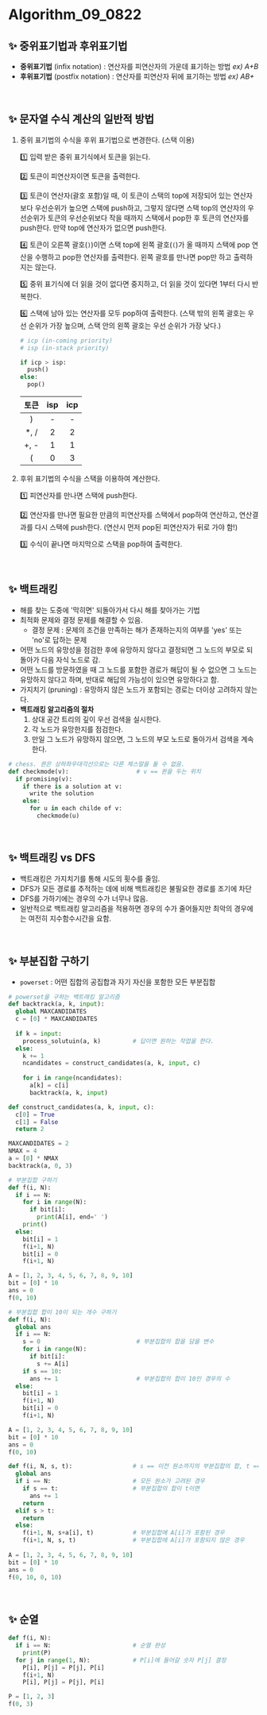 # Algorithm_09_0822

## ✨ 중위표기법과 후위표기법

- **중위표기법** (infix notation) : 연산자를 피연산자의 가운데 표기하는 방법  *ex) A+B*
- **후위표기법** (postfix notation) : 연산자를 피연산자 뒤에 표기하는 방법  *ex) AB+*

<br/>

## ✨ 문자열 수식 계산의 일반적 방법

1. 중위 표기법의 수식을 후위 표기법으로 변경한다. (스택 이용)

    1️⃣ 입력 받은 중위 표기식에서 토큰을 읽는다.

    2️⃣ 토큰이 피연산자이면 토큰을 출력한다.

    3️⃣ 토큰이 연산자(괄호 포함)일 때, 이 토큰이 스택의 top에 저장되어 있는 연산자보다 우선순위가 높으면 스택에 push하고, 그렇지 않다면 스택 top의 연산자의 우선순위가 토큰의 우선순위보다 작을 때까지 스택에서 pop한 후 토큰의 연산자를 push한다. 만약 top에 연산자가 없으면 push한다.

    4️⃣ 토큰이 오른쪽 괄호(`)`)이면 스택 top에 왼쪽 괄호(`(`)가 올 때까지 스택에 pop 연산을 수행하고 pop한 연산자를 출력한다. 왼쪽 괄호를 만나면 pop만 하고 출력하지는 않는다.

    5️⃣ 중위 표기식에 더 읽을 것이 없다면 중지하고, 더 읽을 것이 있다면 1부터 다시 반복한다.

    6️⃣ 스택에 남아 있는 연산자를 모두 pop하여 출력한다.
          (스택 밖의 왼쪽 괄호는 우선 순위가 가장 높으며, 스택 안의 왼쪽 괄호는 우선 순위가 가장 낮다.)

    ```python
    # icp (in-coming priority)
    # isp (in-stack priority)
    
    if icp > isp:
      push()
    else:
      pop()
    ```

    | 토큰 | isp  | icp  |
    | :--: | :--: | :--: |
    |  )   |  -   |  -   |
    | *, / |  2   |  2   |
    | +, - |  1   |  1   |
    |  (   |  0   |  3   |

2. 후위 표기법의 수식을 스택을 이용하여 계산한다.

    1️⃣ 피연산자를 만나면 스택에 push한다.

    2️⃣ 연산자를 만나면 필요한 만큼의 피연산자를 스택에서 pop하여 연산하고, 연산결과를 다시 스택에 push한다.
          (연산시 먼저 pop된 피연산자가 뒤로 가야 함!)

    3️⃣ 수식이 끝나면 마지막으로 스택을 pop하여 출력한다.

<br/>

## ✨ 백트래킹

- 해를 찾는 도중에 '막히면' 되돌아가서 다시 해를 찾아가는 기법
- 최적화 문제와 결정 문제를 해결할 수 있음.
    - 결정 문제 : 문제의 조건을 만족하는 해가 존재하는지의 여부를 'yes' 또는 'no'로 답하는 문제
- 어떤 노드의 유망성을 점검한 후에 유망하지 않다고 결정되면 그 노드의 부모로 되돌아가 다음 자식 노드로 감.
- 어떤 노드를 방문하였을 때 그 노드를 포함한 경로가 해답이 될 수 없으면 그 노드는 유망하지 않다고 하며,
    반대로 해답의 가능성이 있으면 유망하다고 함.
- 가지치기 (pruning) : 유망하지 않은 노드가 포함되는 경로는 더이상 고려하지 않는다.
- **백트래킹 알고리즘의 절차**
    1. 상대 공간 트리의 깊이 우선 검색을 실시한다.
    2. 각 노드가 유망한지를 점검한다.
    3. 만일 그 노드가 유망하지 않으면, 그 노드의 부모 노드로 돌아가서 검색을 계속 한다.

```python
# chess. 퀸은 상하좌우대각선으로는 다른 체스말을 둘 수 없음.
def checkmode(v):                   # v == 퀸을 두는 위치
  if promising(v):
    if there is a solution at v:
      write the solution
    else:
      for u in each childe of v:
        checkmode(u)
```

<br/>

## ✨ 백트래킹 vs DFS

- 백트래킹은 가지치기를 통해 시도의 횟수를 줄임.
- DFS가 모든 경로를 추적하는 데에 비해 백트래킹은 불필요한 경로를 조기에 차단
- DFS를 가하기에는 경우의 수가 너무나 많음.
- 일반적으로 백트래킹 알고리즘을 적용하면 경우의 수가 줄어들지만 최악의 경우에는 여전히 지수함수시간을 요함.

<br/>

## ✨ 부분집합 구하기

- `powerset` : 어떤 집합의 공집합과 자기 자신을 포함한 모든 부분집합

```python
# powerset을 구하는 백트래킹 알고리즘
def backtrack(a, k, input):
  global MAXCANDIDATES
  c = [0] * MAXCANDIDATES
  
  if k = input:
    process_solutuin(a, k)         # 답이면 원하는 작업을 한다.
  else:
    k += 1
    ncandidates = construct_candidates(a, k, input, c)
    
    for i in range(ncandidates):
      a[k] = c[i]
      backtrack(a, k, input)

def construct_candidates(a, k, input, c):
  c[0] = True
  c[1] = False
  return 2

MAXCANDIDATES = 2
NMAX = 4
a = [0] * NMAX
backtrack(a, 0, 3)
```

```python
# 부분집합 구하기
def f(i, N):
  if i == N:
    for i in range(N):
      if bit[i]:
        print(A[i], end=' ')
    print()
  else:
    bit[i] = 1
    f(i+1, N)
    bit[i] = 0
    f(i+1, N)

A = [1, 2, 3, 4, 5, 6, 7, 8, 9, 10]
bit = [0] * 10
ans = 0
f(0, 10)
```

```python
# 부분집합 합이 10이 되는 개수 구하기
def f(i, N):
  global ans
  if i == N:
    s = 0                           # 부분집합의 합을 담을 변수
    for i in range(N):
      if bit[i]:
        s += A[i]
    if s == 10:
      ans += 1                      # 부분집합의 합이 10인 경우의 수
  else:
    bit[i] = 1
    f(i+1, N)
    bit[i] = 0
    f(i+1, N)

A = [1, 2, 3, 4, 5, 6, 7, 8, 9, 10]
bit = [0] * 10
ans = 0
f(0, 10)
```

```python
def f(i, N, s, t):                 # s == 이전 원소까지의 부분집합의 합, t == target
  global ans
  if i == N:                       # 모든 원소가 고려된 경우
    if s == t:                     # 부분집합의 합이 t이면
      ans += 1
    return
  elif s > t:
    return
  else:
    f(i+1, N, s+a[i], t)           # 부분집합에 A[i]가 포함된 경우
    f(i+1, N, s, t)                # 부분집합에 A[i]가 포함되지 않은 경우
  
A = [1, 2, 3, 4, 5, 6, 7, 8, 9, 10]
bit = [0] * 10
ans = 0
f(0, 10, 0, 10)
```

<br/>

## ✨ 순열

```python
def f(i, N):
  if i == N:                       # 순열 완성
    print(P)
  for j in range(1, N):            # P[i]에 들어갈 숫자 P[j] 결정
    P[i], P[j] = P[j], P[i]
    f(i+1, N)
    P[i], P[j] = P[j], P[i]

P = [1, 2, 3]
f(0, 3)
```